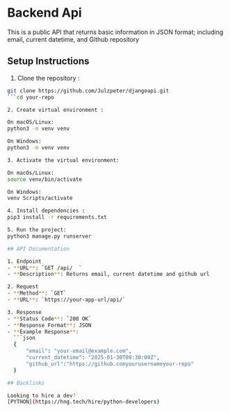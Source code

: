 # Backend Api
This is a public API that returns basic information in JSON format; including email, current datetime, and Github repository

## Setup Instructions

1. Clone the repository :
  ```bash
  git clone https://github.com/Julzpeter/djangoapi.git
  ```cd your-repo

2. Create virtual environment :

On macOS/Linux:
python3 -m venv venv

On Windows:
python3 -m venv venv

3. Activate the virtual environment:

On macOs/Linux:
source venv/bin/activate

On Windows:
venv Scripts/activate

4. Install dependencies :
pip3 install -r requirements.txt

5. Run the project:
python3 manage.py runserver

## API Documentation

1. Endpoint
- **URL**: `GET /api/  `
- **Description**: Returns email, current datetime and github url

2. Request
- **Method**: `GET`
- **URL**: `https://your-app-url/api/`

3. Response
- **Status Code**: `200 OK`
- **Response Format**: JSON
- **Example Response**:
    ```json
    {
        "email": "your-email@example.com",
        "current_datetime": "2025-01-30T09:30:00Z",
        "github_url":"https://github.comyourusernameyour-repo" 
    }

## Backlinks

Looking to hire a dev?
[PYTHON](https://hng.tech/hire/python-developers)
